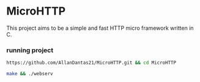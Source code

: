 # MicroHTTP

This project aims to be a simple and fast HTTP micro framework written in C.


### running project
``` sh
https://github.com/AllanDantas21/MicroHTTP.git && cd MicroHTTP

make && ./webserv
```
